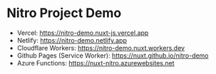 # Nitro Project Demo


- Vercel: https://nitro-demo.nuxt-js.vercel.app
- Netlify: https://nitro-demo.netlify.app
- Cloudflare Workers: https://nitro-demo.nuxt.workers.dev
- Github Pages (Service Worker): https://nuxt.github.io/nitro-demo
- Azure Functions: https://nuxt-nitro.azurewebsites.net

